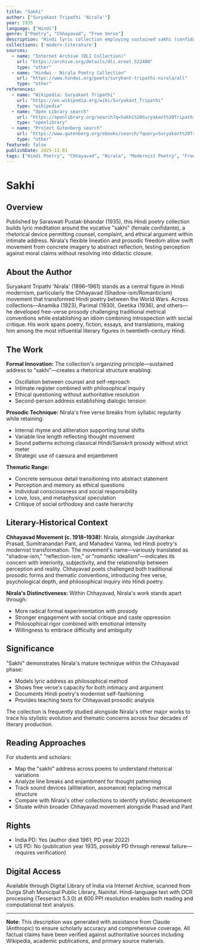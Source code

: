 ```yaml
---
title: "Sakhi"
author: ["Suryakant Tripathi 'Nirala'"]
year: 1935
language: ["Hindi"]
genre: ["Poetry", "Chhayavad", "Free Verse"]
description: "Hindi lyric collection employing sustained sakhi (confidante) address in free-verse Chhayavad idiom, interweaving introspection, ethical argument, and social observation within modernist experimentation that reshaped Hindi prosody during the interwar period."
collections: ['modern-literature']
sources:
  - name: "Internet Archive (DLI Collection)"
    url: "https://archive.org/details/dli.ernet.522400"
    type: "other"
  - name: "Hindwi - Nirala Poetry Collection"
    url: "https://www.hindwi.org/poets/surykant-tripathi-nirala/all"
    type: "other"
references:
  - name: "Wikipedia: Suryakant Tripathi"
    url: "https://en.wikipedia.org/wiki/Suryakant_Tripathi"
    type: "wikipedia"
  - name: "Open Library search"
    url: "https://openlibrary.org/search?q=Sakhi%20Suryakant%20Tripathi%20Nirala"
    type: "openlibrary"
  - name: "Project Gutenberg search"
    url: "https://www.gutenberg.org/ebooks/search/?query=Suryakant%20Tripathi%20Nirala"
    type: "other"
featured: false
publishDate: 2025-11-01
tags: ["Hindi Poetry", "Chhayavad", "Nirala", "Modernist Poetry", "Free Verse", "20th Century Literature", "Indian Poetry"]
---
```


# Sakhi

## Overview

Published by Saraswati Pustak-bhandar (1935), this Hindi poetry collection builds lyric meditation around the vocative "sakhi" (female confidante), a rhetorical device permitting counsel, complaint, and ethical argument within intimate address. Nirala's flexible lineation and prosodic freedom allow swift movement from concrete imagery to abstract reflection, testing perception against moral claims without resolving into didactic closure.

## About the Author

Suryakant Tripathi 'Nirala' (1896–1961) stands as a central figure in Hindi modernism, particularly the Chhayavad (Shadow-ism/Romanticism) movement that transformed Hindi poetry between the World Wars. Across collections—Anamika (1923), Parimal (1930), Geetika (1936), and others—he developed free-verse prosody challenging traditional metrical conventions while establishing an idiom combining introspection with social critique. His work spans poetry, fiction, essays, and translations, making him among the most influential literary figures in twentieth-century Hindi.

## The Work

**Formal Innovation:**
The collection's organizing principle—sustained address to "sakhi"—creates a rhetorical structure enabling:

- Oscillation between counsel and self-reproach
- Intimate register combined with philosophical inquiry
- Ethical questioning without authoritative resolution
- Second-person address establishing dialogic tension

**Prosodic Technique:**
Nirala's free verse breaks from syllabic regularity while retaining:

- Internal rhyme and alliteration supporting tonal shifts
- Variable line length reflecting thought movement
- Sound patterns echoing classical Hindi/Sanskrit prosody without strict meter
- Strategic use of caesura and enjambment

**Thematic Range:**

- Concrete sensuous detail transitioning into abstract statement
- Perception and memory as ethical questions
- Individual consciousness and social responsibility
- Love, loss, and metaphysical speculation
- Critique of social orthodoxy and caste hierarchy

## Literary-Historical Context

**Chhayavad Movement (c. 1918–1938):**
Nirala, alongside Jayshankar Prasad, Sumitranandan Pant, and Mahadevi Varma, led Hindi poetry's modernist transformation. The movement's name—variously translated as "shadow-ism," "reflection-ism," or "romantic idealism"—indicates its concern with interiority, subjectivity, and the relationship between perception and reality. Chhayavad poets challenged both traditional prosodic forms and thematic conventions, introducing free verse, psychological depth, and philosophical inquiry into Hindi poetry.

**Nirala's Distinctiveness:**
Within Chhayavad, Nirala's work stands apart through:

- More radical formal experimentation with prosody
- Stronger engagement with social critique and caste oppression
- Philosophical rigor combined with emotional intensity
- Willingness to embrace difficulty and ambiguity

## Significance

"Sakhi" demonstrates Nirala's mature technique within the Chhayavad phase:

- Models lyric address as philosophical method
- Shows free verse's capacity for both intimacy and argument
- Documents Hindi poetry's modernist self-fashioning
- Provides teaching texts for Chhayavad prosodic analysis

The collection is frequently studied alongside Nirala's other major works to trace his stylistic evolution and thematic concerns across four decades of literary production.

## Reading Approaches

For students and scholars:

- Map the "sakhi" address across poems to understand rhetorical variations
- Analyze line breaks and enjambment for thought patterning
- Track sound devices (alliteration, assonance) replacing metrical structure
- Compare with Nirala's other collections to identify stylistic development
- Situate within broader Chhayavad movement alongside Prasad and Pant

## Rights

- India PD: Yes (author died 1961; PD year 2022)
- US PD: No (publication year 1935, possibly PD through renewal failure—requires verification)

## Digital Access

Available through Digital Library of India via Internet Archive, scanned from Durga Shah Municipal Public Library, Nainital. Hindi-language text with OCR processing (Tesseract 5.3.0) at 600 PPI resolution enables both reading and computational text analysis.

---

**Note**: This description was generated with assistance from Claude (Anthropic) to ensure scholarly accuracy and comprehensive coverage. All factual claims have been verified against authoritative sources including Wikipedia, academic publications, and primary source materials.
